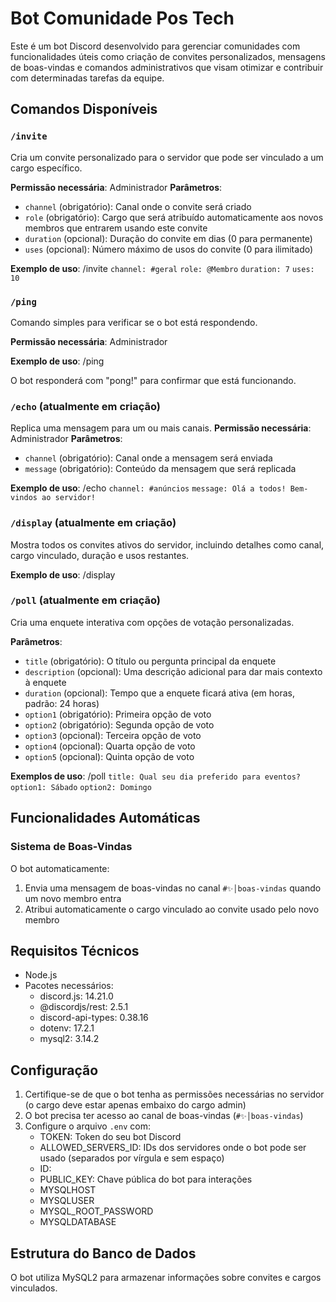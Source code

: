 # Bot Comunidade Pos Tech

Este é um bot Discord desenvolvido para gerenciar comunidades com funcionalidades úteis como criação de convites personalizados, mensagens de boas-vindas e comandos administrativos que visam otimizar e contribuir com determinadas tarefas da equipe.

## Comandos Disponíveis


### `/invite`
Cria um convite personalizado para o servidor que pode ser vinculado a um cargo específico.

**Permissão necessária**: Administrador
**Parâmetros**:
- `channel` (obrigatório): Canal onde o convite será criado
- `role` (obrigatório): Cargo que será atribuído automaticamente aos novos membros que entrarem usando este convite
- `duration` (opcional): Duração do convite em dias (0 para permanente)
- `uses` (opcional): Número máximo de usos do convite (0 para ilimitado)

**Exemplo de uso**: /invite ``channel: #geral`` ``role: @Membro`` ``duration: 7`` ``uses: 10``


### `/ping`
Comando simples para verificar se o bot está respondendo.

**Permissão necessária**: Administrador

**Exemplo de uso**: /ping

O bot responderá com "pong!" para confirmar que está funcionando.


### `/echo` (atualmente em criação)
Replica uma mensagem para um ou mais canais.
**Permissão necessária**: Administrador
**Parâmetros**:
- `channel` (obrigatório): Canal onde a mensagem será enviada
- `message` (obrigatório): Conteúdo da mensagem que será replicada

**Exemplo de uso**: /echo ``channel: #anúncios`` ``message: Olá a todos! Bem-vindos ao servidor!``


### `/display` (atualmente em criação)
Mostra todos os convites ativos do servidor, incluindo detalhes como canal, cargo vinculado, duração e usos restantes.

**Exemplo de uso**: /display


### `/poll` (atualmente em criação)
Cria uma enquete interativa com opções de votação personalizadas.

**Parâmetros**:
- `title` (obrigatório): O título ou pergunta principal da enquete
- `description` (opcional): Uma descrição adicional para dar mais contexto à enquete
- `duration` (opcional): Tempo que a enquete ficará ativa (em horas, padrão: 24 horas)
- `option1` (obrigatório): Primeira opção de voto
- `option2` (obrigatório): Segunda opção de voto
- `option3` (opcional): Terceira opção de voto
- `option4` (opcional): Quarta opção de voto
- `option5` (opcional): Quinta opção de voto

**Exemplos de uso**: /poll `title: Qual seu dia preferido para eventos?` `option1: Sábado` ``option2: Domingo``


## Funcionalidades Automáticas

### Sistema de Boas-Vindas
O bot automaticamente:
1. Envia uma mensagem de boas-vindas no canal `#✨│boas-vindas` quando um novo membro entra
2. Atribui automaticamente o cargo vinculado ao convite usado pelo novo membro

## Requisitos Técnicos
- Node.js
- Pacotes necessários:
    - discord.js: 14.21.0
    - @discordjs/rest: 2.5.1
    - discord-api-types: 0.38.16
    - dotenv: 17.2.1
    - mysql2: 3.14.2

## Configuração
1. Certifique-se de que o bot tenha as permissões necessárias no servidor (o cargo deve estar apenas embaixo do cargo admin)
2. O bot precisa ter acesso ao canal de boas-vindas (`#✨│boas-vindas`)
3. Configure o arquivo `.env` com:
    - TOKEN: Token do seu bot Discord
    - ALLOWED_SERVERS_ID: IDs dos servidores onde o bot pode ser usado (separados por vírgula e sem espaço)
    - ID:
    - PUBLIC_KEY: Chave pública do bot para interações
    - MYSQLHOST
    - MYSQLUSER
    - MYSQL_ROOT_PASSWORD
    - MYSQLDATABASE

## Estrutura do Banco de Dados
O bot utiliza MySQL2 para armazenar informações sobre convites e cargos vinculados.